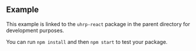 ## Example

This example is linked to the `uhrp-react` package in the parent directory for development purposes.

You can run `npm install` and then `npm start` to test your package.
